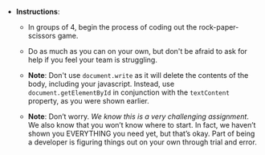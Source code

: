* **Instructions**:

    * In groups of 4, begin the process of coding out the rock-paper-scissors game.

    * Do as much as you can on your own, but don't be afraid to ask for help if you feel your team is struggling.

    * **Note**: Don't use `document.write` as it will delete the contents of the body, including your javascript. Instead, use `document.getElementById` in conjunction with the `textContent` property, as you were shown earlier.

    * **Note**: Don’t worry. _We know this is a very challenging assignment_. We also know that you won’t know where to start. In fact, we haven’t shown you EVERYTHING you need yet, but that’s okay. Part of being a developer is figuring things out on your own through trial and error. 
